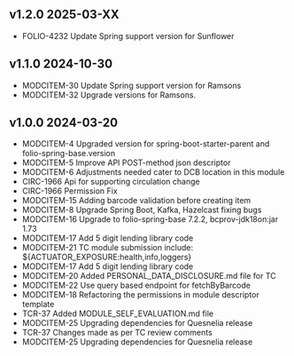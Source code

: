## v1.2.0 2025-03-XX

* FOLIO-4232 Update Spring support version for Sunflower

## v1.1.0 2024-10-30

* MODCITEM-30 Update Spring support version for Ramsons
* MODCITEM-32 Upgrade versions for Ramsons.

## v1.0.0 2024-03-20

* MODCITEM-4 Upgraded version for spring-boot-starter-parent and folio-spring-base.version
* MODCITEM-5 Improve API POST-method json descriptor
* MODCITEM-6 Adjustments needed cater to DCB location in this module
* CIRC-1966 Api for supporting circulation change
* CIRC-1966 Permission Fix
* MODCITEM-15 Adding barcode validation before creating item
* MODCITEM-8 Upgrade Spring Boot, Kafka, Hazelcast fixing bugs
* MODCITEM-16 Upgrade to folio-spring-base 7.2.2, bcprov-jdk18on:jar 1.73
* MODCITEM-17 Add 5 digit lending library code
* MODCITEM-21 TC module submission include: ${ACTUATOR_EXPOSURE:health,info,loggers}
* MODCITEM-17 Add 5 digit lending library code
* MODCITEM-20 Added PERSONAL_DATA_DISCLOSURE.md file for TC
* MODCITEM-22 Use query based endpoint for fetchByBarcode
* MODCITEM-18 Refactoring the permissions in module descriptor template
* TCR-37 Added MODULE_SELF_EVALUATION.md file
* MODCITEM-25 Upgrading dependencies for Quesnelia release
* TCR-37 Changes made as per TC review comments
* MODCITEM-25 Upgrading dependencies for Quesnelia release
